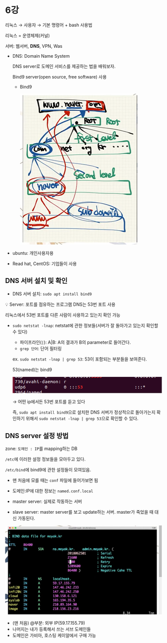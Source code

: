 # 6강

리눅스 → 사용자 → 기본 명령어 + bash 사용법

리눅스 = 운영체제(커널)

서버: 웹서버, **DNS**, VPN, Was

- DNS: Domain Name System
    
    DNS server로 도메인 서비스를 제공하는 법을 배워보자.
    
    Bind9 server(open source, free software) 사용
    
    - Bind9
        
        ![Untitled](6%E1%84%80%E1%85%A1%E1%86%BC%20b8f849722ffd4147a2b2bf61726abf4f/Untitled.png)
        

- ubuntu: 개인사용자용
- Read hat, CentOS: 기업들이 사용

## DNS 서버 설치 및 확인

- DNS 서버 설치: `sudo apt install bind9`

<aside>
💡 Server: 포트를 점유하는 프로그램
DNS는 53번 포트 사용

</aside>

리눅스에서 53번 포트를 다른 사람이 사용하고 있는지 확인 가능

- `sudo netstat -lnap`: netstat에 관한 정보들(서버가 잘 돌아가고 있는지 확인할 수 있다)
    - 파이프라인(`|`): A|B: A의 결과가 B의 parameter로 들어간다.
    - `grep 단어`: 단어 필터링
    
    ex. `sudo netstat -lnap | grep 53`: 53이 포함되는 부분들을 보여준다.
    
    53(named)는 bind9
    
    ![Untitled](6%E1%84%80%E1%85%A1%E1%86%BC%20b8f849722ffd4147a2b2bf61726abf4f/Untitled%201.png)
    
    → 어떤 ip에서든 53번 포트를 듣고 있다
    
    즉, `sudo apt install bind9`으로 설치한 DNS 서버가 정상적으로 돌아가는지 확인하기 위해서 `sudo netstat -lnap | grep 53`으로 확인할 수 있다.
    

## DNS server 설정 방법

zone: `도메인 : IP`를 mapping하는 DB

`/etc`에 이러한 설정 정보들을 모아두고 있다.

`/etc/bind`에 bind9에 관한 설정들이 모여있음.

- 맨 처음에 모를 때는 `conf` 파일에 들어가보면 됨
- 도메인:IP에 대한 정보는 `named.conf.local`
    
    

- master server: 실제로 작동하는 서버
- slave server: master server를 보고 update하는 서버. master가 죽었을 때 대신 가동된다.

![Untitled](6%E1%84%80%E1%85%A1%E1%86%BC%20b8f849722ffd4147a2b2bf61726abf4f/Untitled%202.png)

- (맨 처음) @부분: 외부 IP(59.17.155.79)
- 나머지는 내가 등록해서 쓰는 서브 도메인들
- 도메인은 가비아, 호스팅 케이알에서 구매 가능
